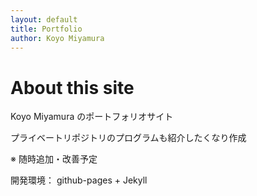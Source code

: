 ```yaml
---
layout: default
title: Portfolio 
author: Koyo Miyamura
---
```


# About this site
Koyo Miyamura のポートフォリオサイト

プライベートリポジトリのプログラムも紹介したくなり作成

※ 随時追加・改善予定

開発環境： github-pages + Jekyll 
